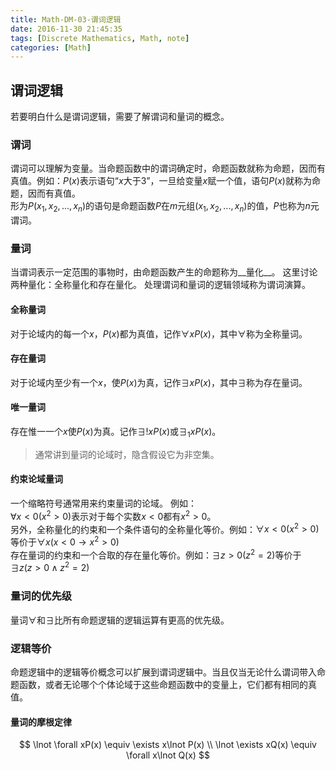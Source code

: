 ```yaml
---
title: Math-DM-03-谓词逻辑
date: 2016-11-30 21:45:35
tags: [Discrete Mathematics, Math, note]
categories: [Math]
---
```

## 谓词逻辑
若要明白什么是谓词逻辑，需要了解谓词和量词的概念。
### 谓词
谓词可以理解为变量。当命题函数中的谓词确定时，命题函数就称为命题，因而有真值。例如：$P(x)$表示语句“$x$大于$3$”，一旦给变量$x$赋一个值，语句$P(x)$就称为命题，因而有真值。      
形为$P(x_1,x_2,...,x_n)$的语句是命题函数$P$在$m$元组$(x_1, x_2,...,x_n)$的值，$P$也称为$n$元谓词。   

### 量词
当谓词表示一定范围的事物时，由命题函数产生的命题称为__量化__。 这里讨论两种量化：全称量化和存在量化。 处理谓词和量词的逻辑领域称为谓词演算。     
#### 全称量词
对于论域内的每一个$x$，$P(x)$都为真值，记作$\forall xP(x)$，其中$\forall$称为全称量词。
#### 存在量词
对于论域内至少有一个$x$，使$P(x)$为真，记作$\exists xP(x)$，其中$\exists$称为存在量词。
#### 唯一量词
存在惟一一个$x$使$P(x)$为真。记作$\exists!xP(x)$或$\exists_1xP(x)$。

> 通常讲到量词的论域时，隐含假设它为非空集。

#### 约束论域量词
一个缩略符号通常用来约束量词的论域。 例如：      
$\forall x\lt 0(x^2 \gt 0)$表示对于每个实数$x\lt 0$都有$x^2 \gt 0$。       
另外，全称量化的约束和一个条件语句的全称量化等价。例如：$\forall x\lt 0(x^2 \gt 0)$等价于$\forall x(x\lt 0\rightarrow x^2 \gt 0)$      
存在量词的约束和一个合取的存在量化等价。例如：$\exists z\gt 0(z^2 =2)$等价于$\exists z(z\gt 0\land z^2 =2)$

### 量词的优先级
量词$\forall$和$\exists$比所有命题逻辑的逻辑运算有更高的优先级。

### 逻辑等价
命题逻辑中的逻辑等价概念可以扩展到谓词逻辑中。当且仅当无论什么谓词带入命题函数，或者无论哪个个体论域于这些命题函数中的变量上，它们都有相同的真值。

#### 量词的摩根定律
$$
\lnot \forall xP(x) \equiv \exists x\lnot P(x) \\
\lnot \exists xQ(x) \equiv \forall x\lnot Q(x)
$$

